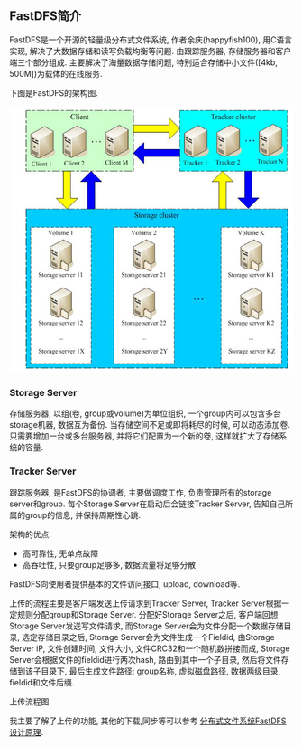 
## FastDFS简介
FastDFS是一个开源的轻量级分布式文件系统, 作者余庆(happyfish100), 用C语言实现, 解决了大数据存储和读写负载均衡等问题. 由跟踪服务器, 存储服务器和客户端三个部分组成. 主要解决了海量数据存储问题, 特别适合存储中小文件([4kb, 500M])为载体的在线服务.

下图是FastDFS的架构图.

![fastdfs架构图](images/fastdfs架构图.png)



### Storage Server

存储服务器,  以组(卷, group或volume)为单位组织, 一个group内可以包含多台storage机器, 数据互为备份. 当存储空间不足或即将耗尽的时候, 可以动态添加卷. 只需要增加一台或多台服务器, 并将它们配置为一个新的卷, 这样就扩大了存储系统的容量.

### Tracker Server

跟踪服务器, 是FastDFS的协调者, 主要做调度工作, 负责管理所有的storage server和group. 每个Storage Server在启动后会链接Tracker Server, 告知自己所属的group的信息, 并保持周期性心跳.







架构的优点:

* 高可靠性, 无单点故障
* 高吞吐性, 只要group足够多, 数据流量将足够分散

FastDFS向使用者提供基本的文件访问接口, upload, download等.

上传的流程主要是客户端发送上传请求到Tracker Server, Tracker Server根据一定规则分配group和Storage Server. 分配好Storage Server之后, 客户端回想Storage Server发送写文件请求, 而Storage Server会为文件分配一个数据存储目录, 选定存储目录之后, Storage Server会为文件生成一个Fieldid, 由Storage Server iP, 文件创建时间, 文件大小, 文件CRC32和一个随机数拼接而成, Storage Server会根据文件的fieldid进行两次hash, 路由到其中一个子目录, 然后将文件存储到该子目录下, 最后生成文件路径: group名称, 虚拟磁盘路径, 数据两级目录, fieldid和文件后缀.

上传流程图

我主要了解了上传的功能, 其他的下载,同步等可以参考 [分布式文件系统FastDFS设计原理](http://blog.chinaunix.net/uid-20196318-id-4058561.html).


